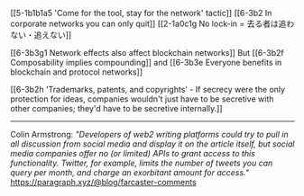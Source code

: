 [[5-1b1b1a5 'Come for the tool, stay for the network' tactic]]
[[6-3b2 In corporate networks you can only quit]]
[[2-1a0c1g No lock-in = 去る者は追わない・追えない]]

[[6-3b3g1 Network effects also affect blockchain networks]]
	But [[6-3b2f Composability implies compounding]] and [[6-3b3e Everyone benefits in blockchain and protocol networks]]

[[6-3b2h 'Trademarks, patents, and copyrights' - If secrecy were the only protection for ideas, companies wouldn't just have to be secretive with other companies; they'd have to be secretive internally.]]

---
Colin Armstrong: *"Developers of web2 writing platforms could try to pull in all discussion from social media and display it on the article itself, but social media companies offer no (or limited) APIs to grant access to this functionality. Twitter, for example, limits the number of tweets you can query per month, and charge an exorbitant amount for access."*
	https://paragraph.xyz/@blog/farcaster-comments

